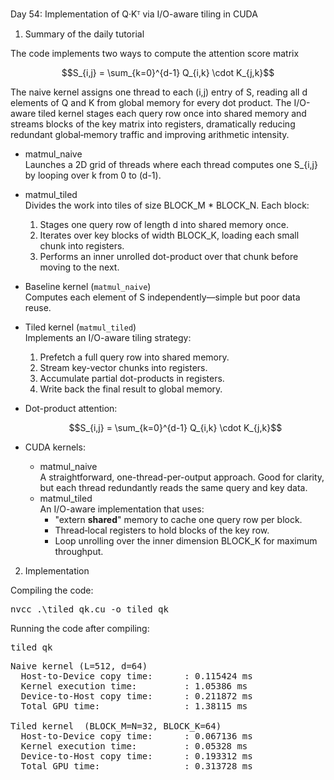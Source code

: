 Day 54: Implementation of Q·Kᵀ via I/O-aware tiling in CUDA

1) Summary of the daily tutorial

The code implements two ways to compute the attention score matrix  

```math
S_{i,j} = \sum_{k=0}^{d-1} Q_{i,k} \cdot K_{j,k}
```

The naive kernel assigns one thread to each (i,j) entry of S, reading all d elements of Q and K from global memory for every dot product. The I/O-aware tiled kernel stages each query row once into shared memory and streams blocks of the key matrix into registers, dramatically reducing redundant global‐memory traffic and improving arithmetic intensity.

  - matmul_naive  
    Launches a 2D grid of threads where each thread computes one S_{i,j} by looping over k from 0 to (d-1).  
  - matmul_tiled  
    Divides the work into tiles of size BLOCK_M * BLOCK_N. Each block:
      1. Stages one query row of length d into shared memory once.
      2. Iterates over key blocks of width BLOCK_K, loading each small chunk into registers.
      3. Performs an inner unrolled dot-product over that chunk before moving to the next.

  - Baseline kernel (`matmul_naive`)  
    Computes each element of S independently—simple but poor data reuse.
  - Tiled kernel (`matmul_tiled`)  
    Implements an I/O-aware tiling strategy:
    1. Prefetch a full query row into shared memory.
    2. Stream key-vector chunks into registers.
    3. Accumulate partial dot-products in registers.
    4. Write back the final result to global memory.

- Dot-product attention:

  ```math
  S_{i,j} = \sum_{k=0}^{d-1} Q_{i,k} \cdot K_{j,k}
  ```

- CUDA kernels:
  - matmul_naive  
    A straightforward, one-thread-per-output approach. Good for clarity, but each thread redundantly reads the same query and key data.
  - matmul_tiled  
    An I/O-aware implementation that uses:
    - "extern __shared__" memory to cache one query row per block.
    - Thread‐local registers to hold blocks of the key row.
    - Loop unrolling over the inner dimension BLOCK_K for maximum throughput.

2) Implementation

Compiling the code:

<pre>nvcc .\tiled_qk.cu -o tiled_qk</pre>

Running the code after compiling:

<pre>tiled_qk</pre>

<pre>Naive kernel (L=512, d=64)
  Host-to-Device copy time:      : 0.115424 ms
  Kernel execution time:         : 1.05386 ms
  Device-to-Host copy time:      : 0.211872 ms
  Total GPU time:                : 1.38115 ms

Tiled kernel  (BLOCK_M=N=32, BLOCK_K=64)
  Host-to-Device copy time:      : 0.067136 ms
  Kernel execution time:         : 0.05328 ms
  Device-to-Host copy time:      : 0.193312 ms
  Total GPU time:                : 0.313728 ms</pre>